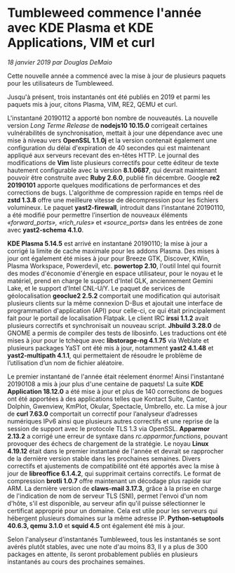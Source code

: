 Tumbleweed commence l'année avec KDE Plasma et KDE Applications, VIM et curl
=============================================================================
*18 janvier 2019 par Douglas DeMaio*

Cette nouvelle année a commencé avec la mise à jour de plusieurs paquets pour les utilisateurs de Tumbleweed.

Jusqu'à présent, trois instantanés ont été publiés en 2019 et parmi les paquets mis à jour, citons Plasma, VIM, RE2, QEMU et curl.

L'instantané 20190112 a apporté bon nombre de nouveautés. La nouvelle version *Long Terme Release* de **nodejs10 10.15.0** corrigeait certaines vulnérabilités de synchronisation, mettait à jour une dépendance avec une mise à niveau vers **OpenSSL 1.1.0j** et la version contenait également une configuration du délai d'expiration de 40 secondes qui est maintenant appliqué aux serveurs recevant des en-têtes HTTP.
Le journal des modifications de **Vim** liste plusieurs correctifs pour cette éditeur de texte hautement configurable avec la version **8.1.0687**, qui devrait maintenant pouvoir être construite avec **Ruby 2.6.0**, publié fin décembre.
Google **re2 20190101** apporte quelques modifications de performances et des corrections de bugs.
L'algorithme de compression rapide en temps réel de **zstd 1.3.8** offre une meilleure vitesse de décompression pour les fichiers volumineux.
Le paquet **yast2-firewall**, introduit dans l’instantané 20190110, a été modifié pour permettre l’insertion de nouveaux éléments *«forward_ports», «rich_rules»* et *«source_ports»* dans les entrées de zone avec **yast2-schema 4.1.0**.

**KDE Plasma 5.14.5** est arrivé en instantané 20190110; la mise à jour a corrigé la limite de cache maximale pour les addons Plasma.
Des mises à jour ont également été mises à jour pour Breeze GTK, Discover, KWin, Plasma Workspace, Powerdevil, etc.
**powertop 2.10**, l'outil Intel qui fournit des modes d'économie d'énergie en espace utilisateur, pour le noyau et le matériel, prend en charge le support d'Intel GLK, anciennement Gemini Lake, et le support d'Intel CNL-U/Y.
Le paquet de services de géolocalisation **geoclue2 2.5.2** comportait une modification qui autorisait plusieurs clients sur la même connexion D-Bus et ajoutait une interface de programmation d'application (API) pour celle-ci, ce qui était principalement fait pour le portail de localisation Flatpak.
Le client IRC **irssi 1.1.2** avait plusieurs correctifs et synchronisait un nouveau script.
**Jhbuild 3.28.0** de GNOME a permis de compiler des tests de libosinfo. Les traductions ont été mises à jour pour le tchèque avec **libstorage-ng 4.1.75** via Weblate et plusieurs packages YaST ont été mis à jour, notamment **yast2 4.1.48** et **yast2-multipath 4.1.1**, qui permettaient de résoudre le problème de l’utilisation d’un nom de fichier aléatoire.

Le premier instantané de l'année était réelement énorme! Ainsi l'instantané 20190108 a mis à jour plus d'une centaine de paquets!
La suite **KDE Application 18.12.0** a été mise à jour et plus de 140 corrections de bogues ont été apportées à des applications telles que Kontact Suite, Cantor, Dolphin, Gwenview, KmPlot, Okular, Spectacle, Umbrello, etc.
La mise à jour de **curl 7.63.0** comportait un correctif pour l’analyseur d’adresses numériques IPv6 ainsi que plusieurs autres correctifs et une reprise de la session de support avec le protocole TLS 1.3 via OpenSSL.
**Apparmor 2.13.2** a corrigé une erreur de syntaxe dans *rc.apparmor.functions*, pouvant provoquer des échecs de chargement de la stratégie.
Le noyau **Linux 4.19.12** était dans le premier instantané de l'année et devrait se rapprocher de la dernière version stable dans les prochaines semaines.
Divers correctifs et ajustements de compatibilité ont été apportés avec la mise à jour de **libreoffice 6.1.4.2**, qui supprimait certains correctifs.
Le format de compression **brotli 1.0.7** offre maintenant un décodage plus rapide sur ARM.
La dernière version de **claws-mail 3.17.3**, grâce à la prise en charge de l'indication de nom de serveur TLS (SNI), permet l'envoi d'un nom d'hôte, s'il est disponible, au serveur afin qu'il puisse sélectionner le certificat approprié pour un domaine. Cela est utile pour les serveurs qui hébergent plusieurs domaines sur la même adresse IP.
**Python-setuptools 40.6.3, qemu 3.1.0** et **squid 4.5** ont également été mis à jour.

Selon l'analyseur d'instantanés Tumbleweed, tous les instantanés se sont avérés plutôt stables, avec une note d'au moins 83, Il y a plus de 300 packages en attente, ils seront probablement publiés en plusieurs instantanés au cours des prochaines semaines.
